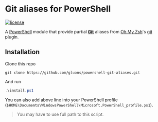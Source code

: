 # Git aliases for PowerShell
[![license](https://img.shields.io/github/license/gluons/powershell-git-aliases.svg?style=flat-square)](./LICENSE)

A [PowerShell](https://github.com/PowerShell/PowerShell) module that provide partial **[Git](https://git-scm.com/)** aliases from [Oh My Zsh](https://github.com/robbyrussell/oh-my-zsh)'s [git plugin](https://github.com/robbyrussell/oh-my-zsh/wiki/Plugin:git).

## Installation

Clone this repo

```
git clone https://github.com/gluons/powershell-git-aliases.git
```

And run

```powershell
.\install.ps1
```

You can also add above line into your PowerShell profile (`$HOME\Documents\WindowsPowerShell\Microsoft.PowerShell_profile.ps1`).
> You may have to use full path to this script.
